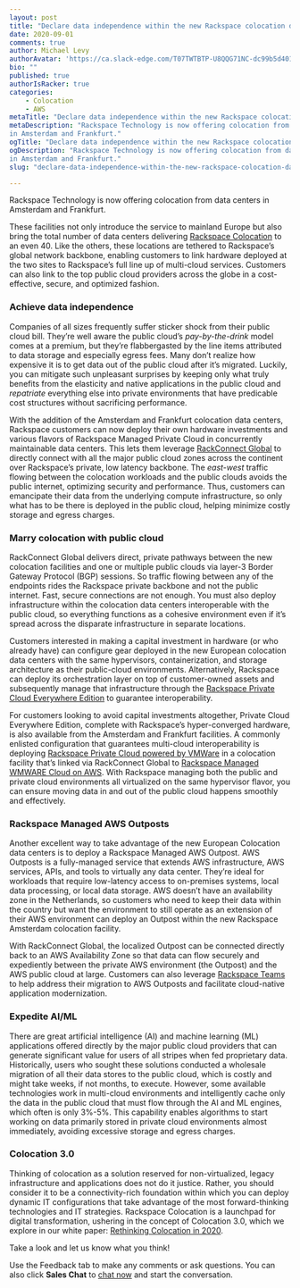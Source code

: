 ```yaml
---
layout: post
title: "Declare data independence within the new Rackspace colocation data centers in Europe"
date: 2020-09-01
comments: true
author: Michael Levy
authorAvatar: 'https://ca.slack-edge.com/T07TWTBTP-U8QQG71NC-dc99b5d4013a-192'
bio: ""
published: true
authorIsRacker: true
categories:
    - Colocation
    - AWS
metaTitle: "Declare data independence within the new Rackspace colocation data centers in Europe"
metaDescription: "Rackspace Technology is now offering colocation from data centers
in Amsterdam and Frankfurt."
ogTitle: "Declare data independence within the new Rackspace colocation data centers in Europe"
ogDescription: "Rackspace Technology is now offering colocation from data centers
in Amsterdam and Frankfurt."
slug: "declare-data-independence-within-the-new-rackspace-colocation-data-centers-in-europe"

---
```


Rackspace Technology is now offering colocation from data centers in Amsterdam
and Frankfurt.

<!--more-->

These facilities not only introduce the service to mainland Europe but also
bring the total number of data centers delivering
[Rackspace Colocation](https://www.rackspace.com/colocation) to an even 40. Like
the others, these locations are tethered to Rackspace’s global network backbone,
enabling customers to link hardware deployed at the two sites to Rackspace’s
full line up of multi-cloud services. Customers can also link to the top public
cloud providers across the globe in a cost-effective, secure, and optimized
fashion.

### Achieve data independence

Companies of all sizes frequently suffer sticker shock from their public cloud
bill. They’re well aware the public cloud’s *pay-by-the-drink* model comes at a
premium, but they’re flabbergasted by the line items attributed to data storage
and especially egress fees. Many don’t realize how expensive it is to get data
out of the public cloud after it’s migrated. Luckily, you can mitigate such
unpleasant surprises by keeping only what truly benefits from the elasticity and
native applications in the public cloud and *repatriate* everything else into
private environments that have predicable cost structures without sacrificing
performance.

With the addition of the Amsterdam and Frankfurt colocation data centers,
Rackspace customers can now deploy their own hardware investments and various
flavors of Rackspace Managed Private Cloud in concurrently maintainable data
centers. This lets them leverage [RackConnect Global](https://www.rackspace.com/cloud-connectivity/rackconnect/global)
to directly connect with all the major public cloud zones across the continent
over Rackspace’s private, low latency backbone. The *east-west* traffic flowing
between the colocation workloads and the public clouds avoids the public internet,
optimizing security and performance. Thus, customers can emancipate their data
from the underlying compute infrastructure, so only what has to be there is
deployed in the public cloud, helping minimize costly storage and egress charges.

### Marry colocation with public cloud

RackConnect Global delivers direct, private pathways between the new colocation
facilities and one or multiple public clouds via layer-3 Border Gateway Protocol
(BGP) sessions. So traffic flowing between any of the endpoints rides the Rackspace
private backbone and not the public internet. Fast, secure connections are not
enough. You must also deploy infrastructure within the colocation data centers
interoperable with the public cloud, so everything functions as a cohesive
environment even if it’s spread across the disparate infrastructure in separate
locations.

Customers interested in making a capital investment in hardware (or who already
have) can configure gear deployed in the new European colocation data centers
with the same hypervisors, containerization, and storage architecture as their
public-cloud environments. Alternatively, Rackspace can deploy its orchestration
layer on top of customer-owned assets and subsequently manage that infrastructure
through the [Rackspace Private Cloud Everywhere Edition](https://www.rackspace.com/cloud/private)
to guarantee interoperability.

For customers looking to avoid capital investments altogether, Private Cloud
Everywhere Edition, complete with Rackspace’s hyper-converged hardware, is also
available from the Amsterdam and Frankfurt facilities. A commonly enlisted
configuration that guarantees multi-cloud interoperability is deploying
[Rackspace Private Cloud powered by VMWare](https://www.rackspace.com/vmware/private-cloud)
in a colocation facility that’s linked via RackConnect Global to
[Rackspace Managed WMWARE Cloud on AWS](https://www.rackspace.com/vmware/vmc-on-aws).
With Rackspace managing both the public and private cloud environments all
virtualized on the same hypervisor flavor, you can ensure moving data in and out
of the public cloud happens smoothly and effectively.

### Rackspace Managed AWS Outposts

Another excellent way to take advantage of the new European Colocation data
centers is to deploy a Rackspace Managed AWS Outpost. AWS Outposts is a
fully-managed service that extends AWS infrastructure, AWS services, APIs, and
tools to virtually any data center. They’re ideal for workloads that require
low-latency access to on-premises systems, local data processing, or local data
storage. AWS doesn’t have an availability zone in the Netherlands, so customers
who need to keep their data within the country but want the environment to still
operate as an extension of their AWS environment can deploy an Outpost within
the new Rackspace Amsterdam colocation facility.

With RackConnect Global, the localized Outpost can be connected directly back
to an AWS Availability Zone so that data can flow securely and expediently
between the private AWS environment (the Outpost) and the AWS public cloud at
large. Customers can also leverage
[Rackspace Teams](https://www.rackspace.com/resources/rackspace-service-blocks-rackspace-teams-aws)
to help address their migration to AWS Outposts and facilitate cloud-native
application modernization.

### Expedite AI/ML

There are great artificial intelligence (AI) and machine learning (ML)
applications offered directly by the major public cloud providers that can
generate significant value for users of all stripes when fed proprietary data.
Historically, users who sought these solutions conducted a wholesale migration
of all their data stores to the public cloud, which is costly and might take weeks,
if not months, to execute. However, some available technologies work in
multi-cloud environments and intelligently cache only the data in the public
cloud that must flow through the AI and ML engines, which often is only 3%-5%.
This capability enables algorithms to start working on data primarily
stored in private cloud environments almost immediately, avoiding excessive
storage and egress charges.

### Colocation 3.0

Thinking of colocation as a solution reserved for non-virtualized, legacy
infrastructure and applications does not do it justice. Rather, you should
consider it to be a connectivity-rich foundation within which you can deploy
dynamic IT configurations that take advantage of the most forward-thinking
technologies and IT strategies. Rackspace Colocation is a launchpad for digital
transformation, ushering in the concept of Colocation 3.0, which we explore in
our white paper:
[Rethinking Colocation in 2020](https://www.rackspace.com/lp/rethinking-colo-2020?_lrsc=b011beab-d3ca-43c8-993f-69c1c2399389&utm_medium=social&utm_source=linkedin-elevate).

Take a look and let us know what you think!

Use the Feedback tab to make any comments or ask questions. You can also click
**Sales Chat** to [chat now](https://www.rackspace.com/) and start the conversation.
